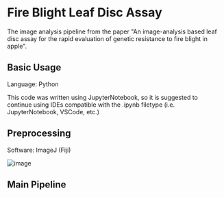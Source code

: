 # Fire Blight Leaf Disc Assay
The image analysis pipeline from the paper "An image-analysis based leaf disc assay for the rapid evaluation of genetic resistance to fire blight in apple".

## Basic Usage
Language: Python

This code was written using JupyterNotebook, so it is suggested to continue using IDEs compatible with the .ipynb filetype (i.e. JupyterNotebook, VSCode, etc.)

## Preprocessing
Software: ImageJ (Fiji)

![image](https://github.com/RichardTegtmeier/Fire-Blight-Leaf-Disc-Assay/assets/55664780/8fc82726-7d73-4766-a79c-e77d71d2b2d1)


## Main Pipeline

